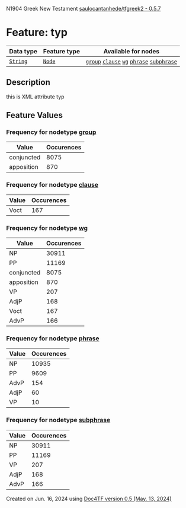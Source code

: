 N1904 Greek New Testament <a href="https://github.com/saulocantanhede/tfgreek2">saulocantanhede/tfgreek2 - 0.5.7</a>
# Feature: typ
Data type|Feature type|Available for nodes
---|---|---
[`String`](featuresbydatatype.md#string)|[`Node`](featuresbytype.md#node)| [`group`](featuresbynodetype.md#group)  [`clause`](featuresbynodetype.md#clause)  [`wg`](featuresbynodetype.md#wg)  [`phrase`](featuresbynodetype.md#phrase)  [`subphrase`](featuresbynodetype.md#subphrase) 
## Description
this is XML attribute typ
## Feature Values
### Frequency for nodetype [group](featuresbynodetype.md#group)
Value|Occurences
---|---
conjuncted|8075
apposition|870
### Frequency for nodetype [clause](featuresbynodetype.md#clause)
Value|Occurences
---|---
Voct|167
### Frequency for nodetype [wg](featuresbynodetype.md#wg)
Value|Occurences
---|---
NP|30911
PP|11169
conjuncted|8075
apposition|870
VP|207
AdjP|168
Voct|167
AdvP|166
### Frequency for nodetype [phrase](featuresbynodetype.md#phrase)
Value|Occurences
---|---
NP|10935
PP|9609
AdvP|154
AdjP|60
VP|10
### Frequency for nodetype [subphrase](featuresbynodetype.md#subphrase)
Value|Occurences
---|---
NP|30911
PP|11169
VP|207
AdjP|168
AdvP|166
 

Created on Jun. 16, 2024 using [Doc4TF version 0.5 (May. 13, 2024)](https://github.com/tonyjurg/Doc4TF/blob/main/CreateFeatureDoc.ipynb) 